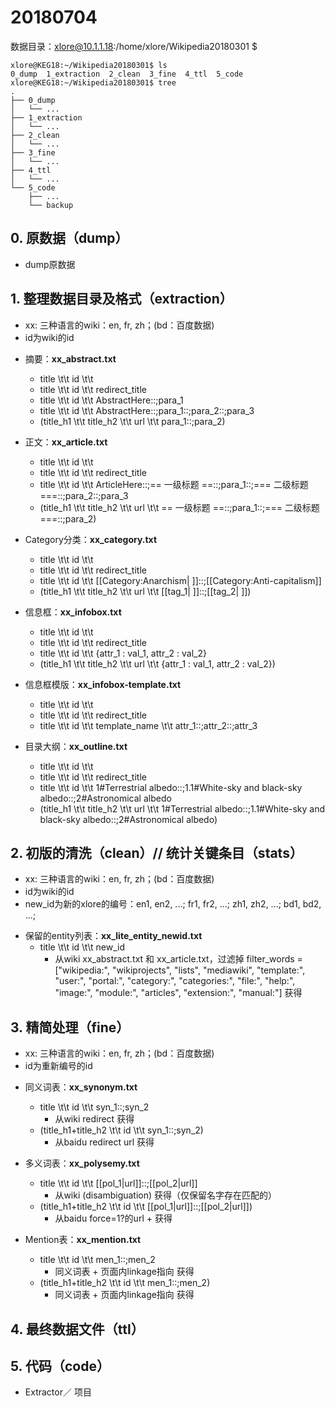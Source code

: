 # 20180704

数据目录：xlore@10.1.1.18:/home/xlore/Wikipedia20180301 $

```
xlore@KEG18:~/Wikipedia20180301$ ls
0_dump  1_extraction  2_clean  3_fine  4_ttl  5_code
xlore@KEG18:~/Wikipedia20180301$ tree
.
├── 0_dump
│   └── ...
├── 1_extraction
│   └── ...
├── 2_clean
│   └── ...
├── 3_fine
│   └── ...
├── 4_ttl
│   └── ...
└── 5_code
    ├── ...
    └── backup
```

## 0. 原数据（dump）

* dump原数据


## 1. 整理数据目录及格式（extraction）

* xx: 三种语言的wiki：en, fr, zh；(bd：百度数据)
* id为wiki的id

- 摘要：**xx_abstract.txt**
    - title \t\t id \t\t 
    - title \t\t id \t\t redirect_title
    - title \t\t id \t\t AbstractHere::;para_1
    - title \t\t id \t\t AbstractHere::;para_1::;para_2::;para_3
    - (title_h1 \t\t title_h2 \t\t url \t\t para_1::;para_2)

- 正文：**xx_article.txt**
    - title \t\t id \t\t 
    - title \t\t id \t\t redirect_title
    - title \t\t id \t\t ArticleHere::;== 一级标题 ==::;para_1::;=== 二级标题 ===::;para_2::;para_3
    - (title_h1 \t\t title_h2 \t\t url \t\t == 一级标题 ==::;para_1::;=== 二级标题 ===::;para_2)
    
- Category分类：**xx_category.txt**
    - title \t\t id \t\t 
    - title \t\t id \t\t redirect_title
    - title \t\t id \t\t [[Category:Anarchism| ]]::;[[Category:Anti-capitalism]]
    - (title_h1 \t\t title_h2 \t\t url \t\t [[tag_1| ]]::;[[tag_2| ]])

- 信息框：**xx_infobox.txt**
    - title \t\t id \t\t 
    - title \t\t id \t\t redirect_title
    - title \t\t id \t\t {attr_1 : val_1, attr_2 : val_2}
    - (title_h1 \t\t title_h2 \t\t url \t\t {attr_1 : val_1, attr_2 : val_2})

- 信息框模版：**xx_infobox-template.txt**
    - title \t\t id \t\t 
    - title \t\t id \t\t redirect_title
    - title \t\t id \t\t template_name \t\t attr_1::;attr_2::;attr_3


- 目录大纲：**xx_outline.txt**
    - title \t\t id \t\t 
    - title \t\t id \t\t redirect_title
    - title \t\t id \t\t 1#Terrestrial albedo::;1.1#White-sky and black-sky albedo::;2#Astronomical albedo
    - (title_h1 \t\t title_h2 \t\t url \t\t 1#Terrestrial albedo::;1.1#White-sky and black-sky albedo::;2#Astronomical albedo)


## 2. 初版的清洗（clean）// 统计关键条目（stats）

* xx: 三种语言的wiki：en, fr, zh；(bd：百度数据)
* id为wiki的id
* new_id为新的xlore的编号：en1, en2, ...; fr1, fr2, ...; zh1, zh2, ...; bd1, bd2, ...;

- 保留的entity列表：**xx_lite_entity_newid.txt**
    - title \t\t id \t\t new_id
        - 从wiki xx_abstract.txt 和 xx_article.txt，过滤掉 filter_words = ["wikipedia:", "wikiprojects", "lists", "mediawiki", "template:", "user:", "portal:", "category:", "categories:", "file:", "help:", "image:", "module:", "articles", "extension:", "manual:"] 获得


## 3. 精简处理（fine）

* xx: 三种语言的wiki：en, fr, zh；(bd：百度数据)
* id为重新编号的id

- 同义词表：**xx_synonym.txt**
    - title \t\t id \t\t syn_1::;syn_2
        - 从wiki redirect 获得
    - (title_h1+title_h2 \t\t id \t\t syn_1::;syn_2)
        - 从baidu redirect url 获得

- 多义词表：**xx_polysemy.txt**
    - title \t\t id \t\t [[pol_1|url]]::;[[pol_2|url]]
        - 从wiki (disambiguation) 获得（仅保留名字存在匹配的）
    - (title_h1+title_h2 \t\t id \t\t [[pol_1|url]]::;[[pol_2|url]])
        - 从baidu force=1?的url + 获得

- Mention表：**xx_mention.txt**
    - title \t\t id \t\t men_1::;men_2
        - 同义词表 + 页面内linkage指向 获得
    - (title_h1+title_h2 \t\t id \t\t men_1::;men_2)
        - 同义词表 + 页面内linkage指向 获得








## 4. 最终数据文件（ttl）


## 5. 代码（code）

* Extractor／ 项目



